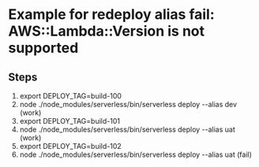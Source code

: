 # Example for redeploy alias fail: AWS::Lambda::Version is not supported

## Steps

1. export DEPLOY_TAG=build-100
1. node ./node_modules/serverless/bin/serverless deploy --alias dev (work)
1. export DEPLOY_TAG=build-101
1. node ./node_modules/serverless/bin/serverless deploy --alias uat (work)
1. export DEPLOY_TAG=build-102
1. node ./node_modules/serverless/bin/serverless deploy --alias uat (fail)